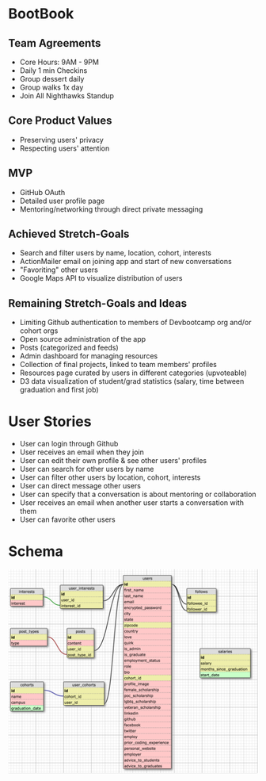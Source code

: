 # BootBook

## Team Agreements
- Core Hours: 9AM - 9PM
- Daily 1 min Checkins
- Group dessert daily
- Group walks 1x day
- Join All Nighthawks Standup

## Core Product Values
- Preserving users' privacy
- Respecting users' attention

## MVP
- GitHub OAuth
- Detailed user profile page
- Mentoring/networking through direct private messaging

## Achieved Stretch-Goals
- Search and filter users by name, location, cohort, interests
- ActionMailer email on joining app and start of new conversations
- "Favoriting" other users
- Google Maps API to visualize distribution of users

## Remaining Stretch-Goals and Ideas
- Limiting Github authentication to members of Devbootcamp org and/or cohort orgs
- Open source administration of the app
- Posts (categorized and feeds)
- Admin dashboard for managing resources
- Collection of final projects, linked to team members' profiles
- Resources page curated by users in different categories (upvoteable)
- D3 data visualization of student/grad statistics (salary, time between graduation and first job)

# User Stories
- User can login through Github
- User receives an email when they join
- User can edit their own profile & see other users' profiles
- User can search for other users by name
- User can filter other users by location, cohort, interests
- User can direct message other users
- User can specify that a conversation is about mentoring or collaboration
- User receives an email when another user starts a conversation with them
- User can favorite other users

# Schema

![Schema](schema.png)
